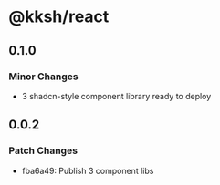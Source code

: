 # @kksh/react

## 0.1.0

### Minor Changes

- 3 shadcn-style component library ready to deploy

## 0.0.2

### Patch Changes

- fba6a49: Publish 3 component libs
